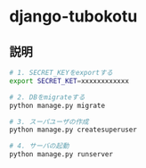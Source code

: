 # django-tubokotu

## 説明

```bash
# 1. SECRET_KEYをexportする
export SECRET_KET=xxxxxxxxxxxx

# 2. DBをmigrateする
python manage.py migrate

# 3. スーパユーザの作成
python manage.py createsuperuser

# 4. サーバの起動
python manage.py runserver
```
